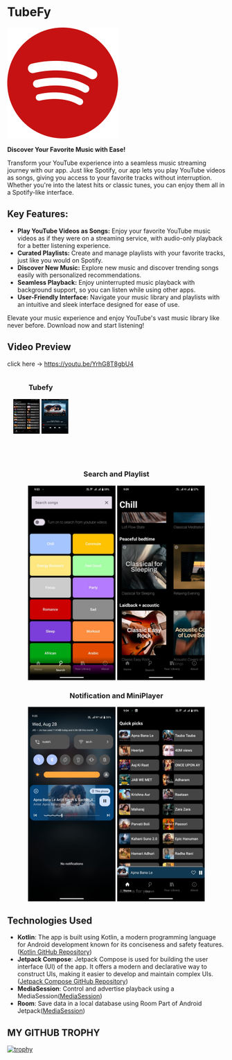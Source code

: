 # TubeFy
![TubeFy Logo](https://github.com/rameshvoltella/TubeFy/blob/beta/app/src/main/res/drawable/tubefy_icon.png)


**Discover Your Favorite Music with Ease!**

Transform your YouTube experience into a seamless music streaming journey with our app. Just like Spotify, our app lets you play YouTube videos as songs, giving you access to your favorite tracks without interruption. Whether you're into the latest hits or classic tunes, you can enjoy them all in a Spotify-like interface.

## Key Features:
- **Play YouTube Videos as Songs:** Enjoy your favorite YouTube music videos as if they were on a streaming service, with audio-only playback for a better listening experience.
- **Curated Playlists:** Create and manage playlists with your favorite tracks, just like you would on Spotify.
- **Discover New Music:** Explore new music and discover trending songs easily with personalized recommendations.
- **Seamless Playback:** Enjoy uninterrupted music playback with background support, so you can listen while using other apps.
- **User-Friendly Interface:** Navigate your music library and playlists with an intuitive and sleek interface designed for ease of use.

Elevate your music experience and enjoy YouTube's vast music library like never before. Download now and start listening!
## Video Preview

click here -> https://youtu.be/YrhG8T8gbU4

<div style="display: grid; grid-template-columns: repeat(3, 1fr); gap: 20px;">
    <div style="text-align: center;">
        <h3>Tubefy</h3>
        <img src="https://github.com/rameshvoltella/TubeFy/blob/beta/screenshots/WhatsApp%20Image%202024-08-28%20at%209.08.59%20PM.jpeg" alt="List" style="width: 40%; height: 40%;">
        <img src="https://github.com/rameshvoltella/TubeFy/blob/beta/screenshots/WhatsApp%20Image%202024-08-28%20at%209.09.37%20PM(1).jpeg" alt="Player" style="width: 40%; height: 40%;">
    </div>
</div>

<div style="text-align: center;">
        <h3>Search and Playlist</h3>
     <img src="https://github.com/rameshvoltella/TubeFy/blob/beta/screenshots/WhatsApp%20Image%202024-08-28%20at%209.09.36%20PM(1).jpeg" alt="Search" style="width: 40%; height: 40%;">
    <img src="https://github.com/rameshvoltella/TubeFy/blob/beta/screenshots/WhatsApp%20Image%202024-08-28%20at%209.09.40%20PM.jpeg" alt="Playlist" style="width: 40%; height: 40%;">

</div>

<div style="text-align: center;">
        <h3>Notification and MiniPlayer</h3>
     <img src="https://github.com/rameshvoltella/TubeFy/blob/beta/screenshots/WhatsApp%20Image%202024-08-28%20at%209.09.38%20PM(1).jpeg" alt="Notification" style="width: 40%; height: 40%;">
    <img src="https://github.com/rameshvoltella/TubeFy/blob/beta/screenshots/WhatsApp%20Image%202024-08-28%20at%209.09.38%20PM.jpeg" alt="MiniPlayer" style="width: 40%; height: 40%;">

</div>

## Technologies Used

- **Kotlin**: The app is built using Kotlin, a modern programming language for Android development known for its conciseness and safety features. ([Kotlin GitHub Repository](https://github.com/JetBrains/kotlin))
- **Jetpack Compose**: Jetpack Compose is used for building the user interface (UI) of the app. It offers a modern and declarative way to construct UIs, making it easier to develop and maintain complex UIs. ([Jetpack Compose GitHub Repository](https://github.com/androidx/androidx/tree/androidx-main/compose))
- **MediaSession**: Control and advertise playback using a MediaSession([MediaSession](https://developer.android.com/media/media3/session/control-playback))
- **Room**: Save data in a local database using Room   Part of Android Jetpack([MediaSession](https://developer.android.com/training/data-storage/room))

## MY GITHUB TROPHY

[![trophy](https://github-profile-trophy.vercel.app/?username=rameshvoltella)](https://github.com/ryo-ma/github-profile-trophy)
